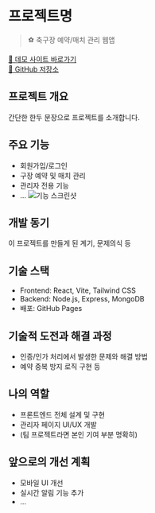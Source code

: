 # 프로젝트명

> ⚽ 축구장 예약/매치 관리 웹앱

[🔗 데모 사이트 바로가기](https://jyan-kim.github.io/plab/)  
[🔗 GitHub 저장소](https://github.com/jyan-Kim/plab)

## 프로젝트 개요
간단한 한두 문장으로 프로젝트를 소개합니다.

## 주요 기능
- 회원가입/로그인
- 구장 예약 및 매치 관리
- 관리자 전용 기능
- ...
![기능 스크린샷](./screenshot.png)

## 개발 동기
이 프로젝트를 만들게 된 계기, 문제의식 등

## 기술 스택
- Frontend: React, Vite, Tailwind CSS
- Backend: Node.js, Express, MongoDB
- 배포: GitHub Pages

## 기술적 도전과 해결 과정
- 인증/인가 처리에서 발생한 문제와 해결 방법
- 예약 중복 방지 로직 구현 등

## 나의 역할
- 프론트엔드 전체 설계 및 구현
- 관리자 페이지 UI/UX 개발
- (팀 프로젝트라면 본인 기여 부분 명확히)

## 앞으로의 개선 계획
- 모바일 UI 개선
- 실시간 알림 기능 추가
- ...